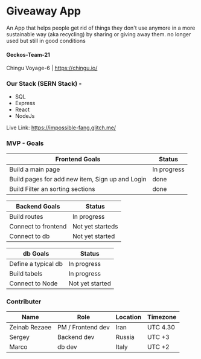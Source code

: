 # Giveaway App
An App that helps people get rid of things they don't use anymore in a more sustainable way (aka recycling) by sharing or giving away them. no longer used but still in good conditions

#### Geckos-Team-21
Chingu Voyage-6 | https://chingu.io/

### Our Stack (SERN Stack) -
* SQL
* Express
* React
* NodeJs

Live Link: https://impossible-fang.glitch.me/

### MVP - Goals
|Frontend Goals|Status|
|---|----|
|Build a main page|In progress|
|Build pages for add new item, Sign up and Login |done|
|Build Filter an sorting sections|done|

|Backend Goals|Status|
|---|----|
|Build routes|In progress|
|Connect to frontend|Not yet starteds|
|Connect to db|Not yet started|


|db Goals|Status|
|---|----|
|Define a typical db|In progress|
|Build tabels|In progress|
|Connect to Node|Not yet started|

### Contributer
|Name|Role|Location|Timezone|
| ------ | ------ | ------ | ------ |
|Zeinab Rezaee| PM / Frontend dev | Iran| UTC 4.30|
|Sergey| Backend dev |Russia|UTC +3|
|Marco| db dev |Italy|UTC +2|
